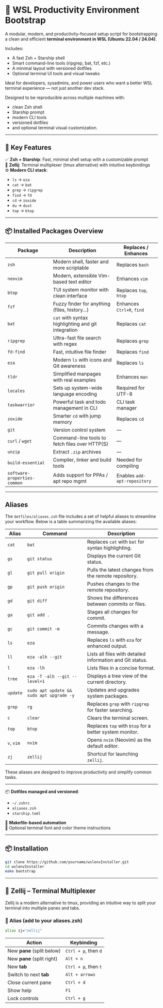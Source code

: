 # 🧰 WSL Productivity Environment Bootstrap

A modular, modern, and productivity-focused setup script for bootstrapping a clean and efficient **terminal environment in WSL (Ubuntu 22.04 / 24.04)**.

Includes:
- A fast Zsh + Starship shell
- Smart command-line tools (ripgrep, bat, fzf, etc.)
- A minimal layout with versioned dotfiles
- Optional terminal UI tools and visual tweaks

Ideal for developers, sysadmins, and power users who want a better WSL terminal experience — not just another dev stack.

Designed to be reproducible across multiple machines with:
- clean Zsh shell
- Starship prompt
- modern CLI tools
- versioned dotfiles
- and optional terminal visual customization.

---

## 🚀 Key Features

✅ **Zsh + Starship**: Fast, minimal shell setup with a customizable prompt  
🧱 **Zellij**: Terminal multiplexer (tmux alternative) with intuitive keybindings  
⚙️ **Modern CLI stack**:  
- `ls` → `eza`  
- `cat` → `bat`  
- `grep` → `ripgrep`  
- `find` → `fd`  
- `cd` → `zoxide`  
- `du` → `dust`  
- `top` → `btop`  

---

## 📦 Installed Packages Overview

| Package                | Description                                         | Replaces / Enhances     |
|------------------------|-----------------------------------------------------|--------------------------|
| `zsh`                  | Modern shell, faster and more scriptable            | Replaces `bash`         |
| `neovim`               | Modern, extensible Vim-based text editor            | Enhances `vim`           |
| `btop`                 | TUI system monitor with clean interface             | Replaces `top`, `htop`   |
| `fzf`                  | Fuzzy finder for anything (files, history...)       | Enhances `Ctrl+R`, `find` |
| `bat`                  | `cat` with syntax highlighting and git integration  | Replaces `cat`           |
| `ripgrep`              | Ultra-fast file search with regex                   | Replaces `grep`          |
| `fd-find`              | Fast, intuitive file finder                         | Replaces `find`          |
| `eza`                  | Modern `ls` with icons and Git awareness            | Replaces `ls`            |
| `tldr`                 | Simplified manpages with real examples              | Enhances `man`           |
| `locales`              | Sets up system-wide language encoding               | Required for UTF-8       |
| `taskwarrior`          | Powerful task and todo management in CLI            | CLI task manager         |
| `zoxide`               | Smarter `cd` with jump memory                       | Replaces `cd`            |
| `git`                  | Version control system                              | —                        |
| `curl` / `wget`        | Command-line tools to fetch files over HTTP(S)      | —                        |
| `unzip`                | Extract `.zip` archives                             | —                        |
| `build-essential`      | Compiler, linker and build tools                    | Needed for compiling     |
| `software-properties-common` | Adds support for PPAs / apt repo mgmt       | Enables `add-apt-repository` |
---

## Aliases

The `dotfiles/aliases.zsh` file includes a set of helpful aliases to streamline your workflow. Below is a table summarizing the available aliases:

| **Alias**   | **Command**                                      | **Description**                                   |
|-------------|--------------------------------------------------|-------------------------------------------------|
| `cat`       | `bat`                                            | Replaces `cat` with `bat` for syntax highlighting. |
| `gs`        | `git status`                                     | Displays the current Git status.                |
| `gl`        | `git pull origin`                                | Pulls the latest changes from the remote repository. |
| `gp`        | `git push origin`                                | Pushes changes to the remote repository.        |
| `gd`        | `git diff`                                       | Shows the differences between commits or files. |
| `ga`        | `git add .`                                      | Stages all changes for commit.                  |
| `gc`        | `git commit -m`                                  | Commits changes with a message.                 |
| `ls`        | `eza`                                            | Replaces `ls` with `eza` for enhanced output.   |
| `ll`        | `eza -alh --git`                                 | Lists all files with detailed information and Git status. |
| `l`         | `eza -lh`                                        | Lists files in a concise format.                |
| `tree`      | `eza -T -alh --git --level=1`                    | Displays a tree view of the current directory.  |
| `update`    | `sudo apt update && sudo apt upgrade -y`         | Updates and upgrades system packages.           |
| `grep`      | `rg`                                             | Replaces `grep` with `ripgrep` for faster searching. |
| `c`         | `clear`                                          | Clears the terminal screen.                     |
| `top`       | `btop`                                           | Replaces `top` with `btop` for a better system monitor. |
| `v`, `vim`      | `nvim`                                           | Opens `nvim` (Neovim) as the default editor.    |
| `zj`        | `zellij`                                         | Shortcut for launching `zellij`.               |

These aliases are designed to improve productivity and simplify common tasks.

---


📦 **Dotfiles managed and versioned**:  
- `~/.zshrc`  
- `aliases.zsh`  
- `starship.toml`  

🧠 **Makefile-based automation**  
🎨 Optional terminal font and color theme instructions

---

## 📦 Installation

```bash
git clone https://github.com/yourname/wslenvInstaller.git
cd wslenvInstaller
make bootstrap
```
---

## 🧱 Zellij – Terminal Multiplexer

Zellij is a modern alternative to tmux, providing an intuitive way to split your terminal into multiple panes and tabs.

### 🚀 Alias (add to your aliases.zsh)
```bash
alias zj="zellij"
```

| Action                     | Keybinding                                   |
| -------------------------- | -------------------------------------------- |
| New **pane** (split below) | `Ctrl + p`, then `d`                         |
| New **pane** (split right) | `Alt + n`                                    |
| New **tab**                | `Ctrl + p`, then `t`                         |
| Switch to next **tab**     | `Alt + arrows`                                    |
| Close current pane         | `Ctrl + d`                                   |
| Show help                  | `F1`                                         |
| Lock controls              | `Ctrl + g`                                   |
